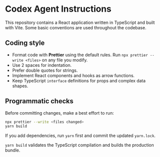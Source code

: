 # Codex Agent Instructions

This repository contains a React application written in TypeScript and built with Vite. Some basic conventions are used throughout the codebase.

## Coding style

- Format code with **Prettier** using the default rules. Run `npx prettier --write <files>` on any file you modify.
- Use 2 spaces for indentation.
- Prefer double quotes for strings.
- Implement React components and hooks as arrow functions.
- Keep TypeScript `interface` definitions for props and complex data shapes.

## Programmatic checks

Before committing changes, make a best effort to run:

```bash
npx prettier --write <files changed>
yarn build
```

If you add dependencies, run `yarn` first and commit the updated `yarn.lock`.

`yarn build` validates the TypeScript compilation and builds the production bundle.
